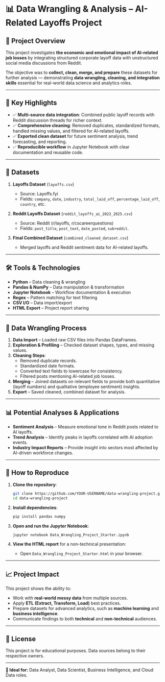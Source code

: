 # 📊 Data Wrangling & Analysis – AI-Related Layoffs Project

## 📌 Project Overview
This project investigates **the economic and emotional impact of AI-related job losses** by integrating structured corporate layoff data with unstructured social media discussions from Reddit.  

The objective was to **collect, clean, merge, and prepare** these datasets for further analysis — demonstrating **data wrangling, cleaning, and integration skills** essential for real-world data science and analytics roles.

---

## 🎯 Key Highlights
- ✅ **Multi-source data integration**: Combined public layoff records with Reddit discussion threads for richer context.
- ✅ **Comprehensive cleaning**: Removed duplicates, standardized formats, handled missing values, and filtered for AI-related layoffs.
- ✅ **Exported clean dataset** for future sentiment analysis, trend forecasting, and reporting.
- ✅ **Reproducible workflow** in Jupyter Notebook with clear documentation and reusable code.

---

## 📂 Datasets
1. **Layoffs Dataset** (`layoffs.csv`)  
   - Source: Layoffs.fyi  
   - Fields: `company`, `date`, `industry`, `total_laid_off`, `percentage_laid_off`, `country`, etc.

2. **Reddit Layoffs Dataset** (`reddit_layoffs_ai_2023_2025.csv`)  
   - Source: Reddit (r/layoffs, r/cscareerquestions)  
   - Fields: `post_title`, `post_text`, `date_posted`, `subreddit`.

3. **Final Combined Dataset** (`combined_cleaned_dataset.csv`)  
   - Merged layoffs and Reddit sentiment data for AI-related layoffs.

---

## 🛠 Tools & Technologies
- **Python** – Data cleaning & wrangling
- **Pandas & NumPy** – Data manipulation & transformation
- **Jupyter Notebook** – Workflow documentation & execution
- **Regex** – Pattern matching for text filtering
- **CSV I/O** – Data import/export
- **HTML Export** – Project report sharing

---

## 🧹 Data Wrangling Process
1. **Data Import** – Loaded raw CSV files into Pandas DataFrames.
2. **Exploration & Profiling** – Checked dataset shapes, types, and missing values.
3. **Cleaning Steps**:
   - Removed duplicate records.
   - Standardized date formats.
   - Converted text fields to lowercase for consistency.
   - Filtered posts mentioning AI-related job losses.
4. **Merging** – Joined datasets on relevant fields to provide both quantitative (layoff numbers) and qualitative (employee sentiment) insights.
5. **Export** – Saved cleaned, combined dataset for analysis.

---

## 📊 Potential Analyses & Applications
- **Sentiment Analysis** – Measure emotional tone in Reddit posts related to AI layoffs.
- **Trend Analysis** – Identify peaks in layoffs correlated with AI adoption events.
- **Industry Impact Reports** – Provide insight into sectors most affected by AI-driven workforce changes.

---

## 🚀 How to Reproduce
1. **Clone the repository**:
   ```bash
   git clone https://github.com/YOUR-USERNAME/data-wrangling-project.git
   cd data-wrangling-project
   ```

2. **Install dependencies**:
   ```bash
   pip install pandas numpy
   ```

3. **Open and run the Jupyter Notebook**:
   ```bash
   jupyter notebook Data_Wrangling_Project_Starter.ipynb
   ```

4. **View the HTML report** for a non-technical presentation:
   - Open `Data_Wrangling_Project_Starter.html` in your browser.

---

## 📈 Project Impact
This project shows the ability to:
- Work with **real-world messy data** from multiple sources.
- Apply **ETL (Extract, Transform, Load)** best practices.
- Prepare datasets for advanced analytics, such as **machine learning** and **business intelligence**.
- Communicate findings to both **technical** and **non-technical** audiences.

---

## 📜 License
This project is for educational purposes. Data sources belong to their respective owners.

---
**💼 Ideal for:** Data Analyst, Data Scientist, Business Intelligence, and Cloud Data roles.
